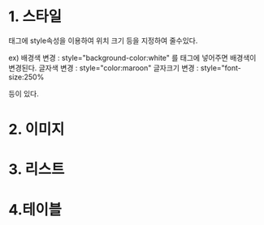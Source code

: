 # 1. 스타일
태그에 style속성을 이용하여 위치 크기 등을 지정하여 줄수있다. 


  ex) 배경색 변경 : style="background-color:white" 를 태그에 넣어주면 배경색이 변경된다.
      글자색 변경 : style="color:maroon"
      글자크기 변경 : style="font-size:250%

등이 있다.

# 2. 이미지


# 3. 리스트

# 4.테이블
